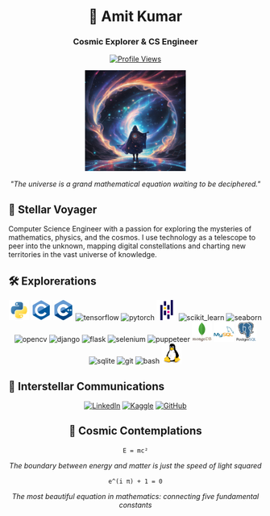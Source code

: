 <div align="center">
  
  # 🌌 Amit Kumar
  ### Cosmic Explorer & CS Engineer
  
  [![Profile Views](https://komarev.com/ghpvc/?username=hmblecreator&label=Visitors&color=6f42c1&style=flat)](https://github.com/hmblecreator)
  
  <img src="https://github.com/HmbleCreator/HmbleCreator/blob/main/mystical.jpg" width="200" alt="Cosmic Explorer">

  *"The universe is a grand mathematical equation waiting to be deciphered."*
  
</div>

## 🔭 Stellar Voyager

Computer Science Engineer with a passion for exploring the mysteries of mathematics, physics, and the cosmos. I use technology as a telescope to peer into the unknown, mapping digital constellations and charting new territories in the vast universe of knowledge.

## 🛠️ Explorerations

<div align="center">

<!-- Programming Languages -->
<img src="https://raw.githubusercontent.com/devicons/devicon/master/icons/python/python-original.svg" alt="python" width="40" height="40"/> 
<img src="https://raw.githubusercontent.com/devicons/devicon/master/icons/c/c-original.svg" alt="c" width="40" height="40"/> 
<img src="https://raw.githubusercontent.com/devicons/devicon/master/icons/cplusplus/cplusplus-original.svg" alt="cplusplus" width="40" height="40"/> 

<!-- AI & Data Science -->
<img src="https://www.vectorlogo.zone/logos/tensorflow/tensorflow-icon.svg" alt="tensorflow" width="40" height="40"/> 
<img src="https://www.vectorlogo.zone/logos/pytorch/pytorch-icon.svg" alt="pytorch" width="40" height="40"/> 
<img src="https://raw.githubusercontent.com/devicons/devicon/2ae2a900d2f041da66e950e4d48052658d850630/icons/pandas/pandas-original.svg" alt="pandas" width="40" height="40"/> 
<img src="https://upload.wikimedia.org/wikipedia/commons/0/05/Scikit_learn_logo_small.svg" alt="scikit_learn" width="40" height="40"/> 
<img src="https://seaborn.pydata.org/_images/logo-mark-lightbg.svg" alt="seaborn" width="40" height="40"/> 
<img src="https://www.vectorlogo.zone/logos/opencv/opencv-icon.svg" alt="opencv" width="40" height="40"/> 

<!-- Web & App Development -->
<img src="https://cdn.worldvectorlogo.com/logos/django.svg" alt="django" width="40" height="40"/> 
<img src="https://www.vectorlogo.zone/logos/palletsprojects_flask/palletsprojects_flask-ar21~v2.svg" alt="flask" width="40" height="40"/> 
<img src="https://raw.githubusercontent.com/detain/svg-logos/780f25886640cef088af994181646db2f6b1a3f8/svg/selenium-logo.svg" alt="selenium" width="40" height="40"/> 
<img src="https://www.vectorlogo.zone/logos/pptrdev/pptrdev-official.svg" alt="puppeteer" width="40" height="40"/> 

<!-- Databases -->
<img src="https://raw.githubusercontent.com/devicons/devicon/master/icons/mongodb/mongodb-original-wordmark.svg" alt="mongodb" width="40" height="40"/> 
<img src="https://raw.githubusercontent.com/devicons/devicon/master/icons/mysql/mysql-original-wordmark.svg" alt="mysql" width="40" height="40"/> 
<img src="https://raw.githubusercontent.com/devicons/devicon/master/icons/postgresql/postgresql-original-wordmark.svg" alt="postgresql" width="40" height="40"/> 
<img src="https://www.vectorlogo.zone/logos/sqlite/sqlite-icon.svg" alt="sqlite" width="40" height="40"/> 

<!-- DevOps & Tools -->
<img src="https://www.vectorlogo.zone/logos/git-scm/git-scm-icon.svg" alt="git" width="40" height="40"/> 
<img src="https://www.vectorlogo.zone/logos/gnu_bash/gnu_bash-icon.svg" alt="bash" width="40" height="40"/> 
<img src="https://raw.githubusercontent.com/devicons/devicon/master/icons/linux/linux-original.svg" alt="linux" width="40" height="40"/> 

</div>

## 🌠 Interstellar Communications

<div align="center">
  
[![LinkedIn](https://img.shields.io/badge/LinkedIn-%230077B5.svg?style=for-the-badge&logo=linkedin&logoColor=white)](https://www.linkedin.com/in/amit-kumar-0b9a5325a/)
[![Kaggle](https://img.shields.io/badge/Kaggle-%2320BEFF.svg?style=for-the-badge&logo=kaggle&logoColor=white)](https://www.kaggle.com/akkmit)
[![GitHub](https://img.shields.io/badge/GitHub-%23121011.svg?style=for-the-badge&logo=github&logoColor=white)](https://github.com/hmblecreator)

</div>

<div align="center">
  
  ## 📝 Cosmic Contemplations
  
  ```
  E = mc²
  ```
  
  *The boundary between energy and matter is just the speed of light squared*
  
  ```
  e^(i π) + 1 = 0
  ```
  
  *The most beautiful equation in mathematics: connecting five fundamental constants*
  
</div>

<!-- You'll need to create the cosmic_explorer.svg file or use another image URL -->
